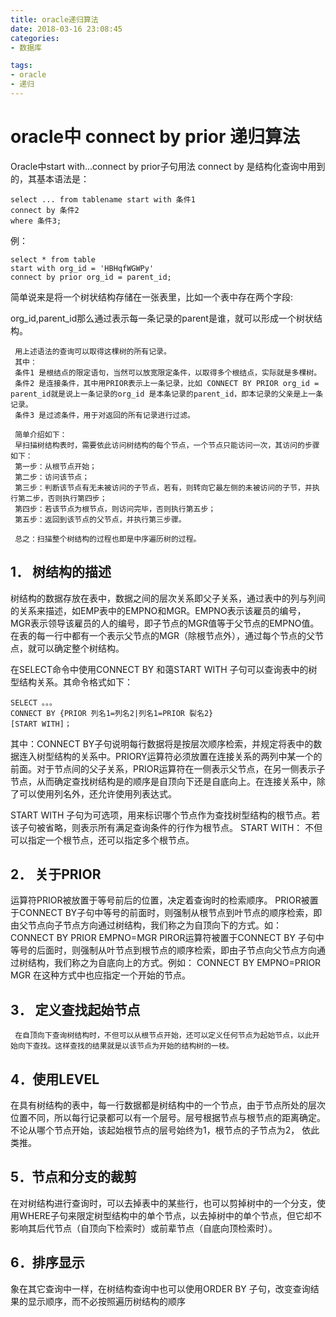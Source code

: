 ```yaml
---
title: oracle递归算法
date: 2018-03-16 23:08:45
categories:
- 数据库

tags: 
- oracle 
- 递归
---
```


# oracle中 connect by prior 递归算法 

Oracle中start with...connect by prior子句用法 connect by 是结构化查询中用到的，其基本语法是： 

```
select ... from tablename start with 条件1 
connect by 条件2 
where 条件3;
```

<!--more-->


例： 

```
select * from table 
start with org_id = 'HBHqfWGWPy' 
connect by prior org_id = parent_id;
```


简单说来是将一个树状结构存储在一张表里，比如一个表中存在两个字段:  

org_id,parent_id那么通过表示每一条记录的parent是谁，就可以形成一个树状结构。

     用上述语法的查询可以取得这棵树的所有记录。 
     其中： 
     条件1 是根结点的限定语句，当然可以放宽限定条件，以取得多个根结点，实际就是多棵树。 
     条件2 是连接条件，其中用PRIOR表示上一条记录，比如 CONNECT BY PRIOR org_id = parent_id就是说上一条记录的org_id 是本条记录的parent_id，即本记录的父亲是上一条记录。 
     条件3 是过滤条件，用于对返回的所有记录进行过滤。 

     简单介绍如下： 
     早扫描树结构表时，需要依此访问树结构的每个节点，一个节点只能访问一次，其访问的步骤如下： 
     第一步：从根节点开始； 
     第二步：访问该节点； 
     第三步：判断该节点有无未被访问的子节点，若有，则转向它最左侧的未被访问的子节，并执行第二步，否则执行第四步； 
     第四步：若该节点为根节点，则访问完毕，否则执行第五步； 
     第五步：返回到该节点的父节点，并执行第三步骤。 

     总之：扫描整个树结构的过程也即是中序遍历树的过程。 



## 1． 树结构的描述 
树结构的数据存放在表中，数据之间的层次关系即父子关系，通过表中的列与列间的关系来描述，如EMP表中的EMPNO和MGR。EMPNO表示该雇员的编号，MGR表示领导该雇员的人的编号，即子节点的MGR值等于父节点的EMPNO值。在表的每一行中都有一个表示父节点的MGR（除根节点外），通过每个节点的父节点，就可以确定整个树结构。 

在SELECT命令中使用CONNECT BY 和蔼START WITH 子句可以查询表中的树型结构关系。其命令格式如下： 

```
SELECT 。。。 
CONNECT BY {PRIOR 列名1=列名2|列名1=PRIOR 裂名2} 
[START WITH]；
```

其中：CONNECT BY子句说明每行数据将是按层次顺序检索，并规定将表中的数据连入树型结构的关系中。PRIORY运算符必须放置在连接关系的两列中某一个的前面。对于节点间的父子关系，PRIOR运算符在一侧表示父节点，在另一侧表示子节点，从而确定查找树结构是的顺序是自顶向下还是自底向上。在连接关系中，除了可以使用列名外，还允许使用列表达式。

START WITH 子句为可选项，用来标识哪个节点作为查找树型结构的根节点。若该子句被省略，则表示所有满足查询条件的行作为根节点。 
START WITH： 不但可以指定一个根节点，还可以指定多个根节点。 

## 2． 关于PRIOR 
运算符PRIOR被放置于等号前后的位置，决定着查询时的检索顺序。 
PRIOR被置于CONNECT BY子句中等号的前面时，则强制从根节点到叶节点的顺序检索，即由父节点向子节点方向通过树结构，我们称之为自顶向下的方式。如： 
CONNECT BY PRIOR EMPNO=MGR 
PIROR运算符被置于CONNECT BY 子句中等号的后面时，则强制从叶节点到根节点的顺序检索，即由子节点向父节点方向通过树结构，我们称之为自底向上的方式。例如： 
CONNECT BY EMPNO=PRIOR MGR 
在这种方式中也应指定一个开始的节点。 

## 3． 定义查找起始节点 

     在自顶向下查询树结构时，不但可以从根节点开始，还可以定义任何节点为起始节点，以此开始向下查找。这样查找的结果就是以该节点为开始的结构树的一枝。 
     
## 4．使用LEVEL 

在具有树结构的表中，每一行数据都是树结构中的一个节点，由于节点所处的层次位置不同，所以每行记录都可以有一个层号。层号根据节点与根节点的距离确定。不论从哪个节点开始，该起始根节点的层号始终为1，根节点的子节点为2， 依此类推。

## 5．节点和分支的裁剪 

在对树结构进行查询时，可以去掉表中的某些行，也可以剪掉树中的一个分支，使用WHERE子句来限定树型结构中的单个节点，以去掉树中的单个节点，但它却不影响其后代节点（自顶向下检索时）或前辈节点（自底向顶检索时）。

## 6．排序显示 

象在其它查询中一样，在树结构查询中也可以使用ORDER BY 子句，改变查询结果的显示顺序，而不必按照遍历树结构的顺序 
